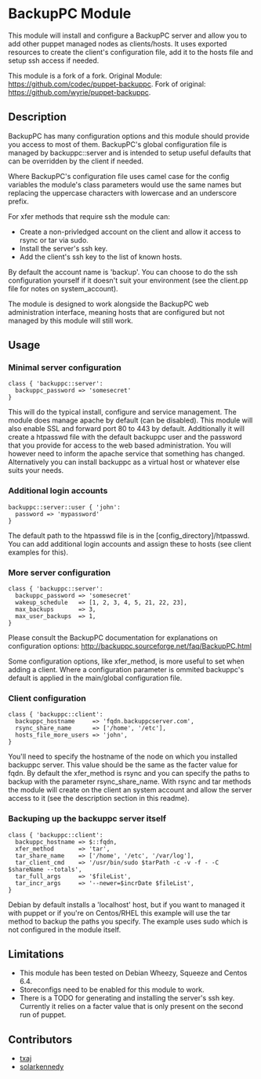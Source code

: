 # BackupPC Module

This module will install and configure a BackupPC server and allow you to add other puppet managed nodes as clients/hosts. It
uses exported resources to create the client's configuration file, add it to the hosts file and setup ssh access if needed.

This module is a fork of a fork. 
Original Module: https://github.com/codec/puppet-backuppc.
Fork of original: https://github.com/wyrie/puppet-backuppc.

## Description

BackupPC has many configuration options and this module should provide you access to most of them. BackupPC's global configuration
file is managed by backuppc::server and is intended to setup useful defaults that can be overridden by the client if needed. 

Where BackupPC's configuration file uses camel case for the config variables the module's class parameters would use the same names but
replacing the uppercase characters with lowercase and an underscore prefix.

For xfer methods that require ssh the module can:
* Create a non-privledged account on the client and allow it access to rsync or tar via sudo.
* Install the server's ssh key.
* Add the client's ssh key to the list of known hosts.

By default the account name is 'backup'. You can choose to do the ssh configuration yourself if it doesn't suit your environment (see the client.pp
file for notes on system_account).

The module is designed to work alongside the BackupPC web administration interface, meaning hosts that are configured but not managed by this
module will still work.

## Usage

### Minimal server configuration

```puppet
class { 'backuppc::server':
  backuppc_password => 'somesecret'
}
```
This will do the typical install, configure and service management. The module does manage apache by default (can be disabled). 
This module will also enable SSL and forward port 80 to 443 by default.  Additionally it will create a htpasswd
file with the default backuppc user and the password that you provide for access to the web based administration.
You will however need to inform the apache service that something has changed. Alternatively you can install backuppc as a virtual host or whatever else suits your needs.

### Additional login accounts

```puppet
backuppc::server::user { 'john':
  password => 'mypassword'
}
```
The default path to the htpasswd file is in the [config_directory]/htpasswd. You can add additional login accounts and assign these to hosts (see client examples
for this).

### More server configuration

```puppet
class { 'backuppc::server':
  backuppc_password => 'somesecret'
  wakeup_schedule   => [1, 2, 3, 4, 5, 21, 22, 23],
  max_backups       => 3,
  max_user_backups  => 1,
}
```
Please consult the BackupPC documentation for explanations on configuration options: http://backuppc.sourceforge.net/faq/BackupPC.html

Some configuration options, like xfer_method, is more useful to set when adding a client. Where a configuration parameter is ommited backuppc's default is applied
in the main/global configuration file.

### Client configuration

```puppet
class { 'backuppc::client':
  backuppc_hostname     => 'fqdn.backuppcserver.com',
  rsync_share_name      => ['/home', '/etc'],
  hosts_file_more_users => 'john',
}
```
You'll need to specify the hostname of the node on which you installed backuppc server. This value should be the same as the facter value for fqdn. By default the
xfer_method is rsync and you can specify the paths to backup with the parameter rsync_share_name. With rsync and tar methods the module will create on the client
an system account and allow the server access to it (see the description section in this readme).

### Backuping up the backuppc server itself

```puppet
class { 'backuppc::client':
  backuppc_hostname => $::fqdn,
  xfer_method       => 'tar',
  tar_share_name    => ['/home', '/etc', '/var/log'],
  tar_client_cmd    => '/usr/bin/sudo $tarPath -c -v -f - -C $shareName --totals',
  tar_full_args     => '$fileList',
  tar_incr_args     => '--newer=$incrDate $fileList',
}
```
Debian by default installs a 'localhost' host, but if you want to managed it with puppet or if you're on Centos/RHEL this example will use the tar method to backup
the paths you specify. The example uses sudo which is not configured in the module itself.


## Limitations

* This module has been tested on Debian Wheezy, Squeeze and Centos 6.4.
* Storeconfigs need to be enabled for this module to work.
* There is a TODO for generating and installing the server's ssh key. Currently it relies on a facter value that is only present on the second run of puppet.

## Contributors
* [txaj](https://github.com/txaj)
* [solarkennedy](https://github.com/solarkennedy)

